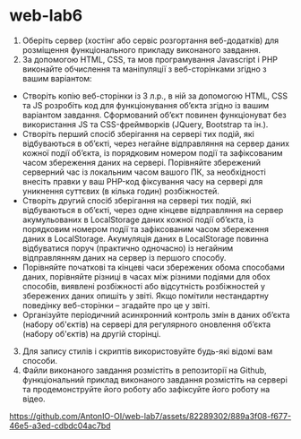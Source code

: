 # web-lab6

1. Оберіть сервер (хостінг або сервіс розгортання веб-додатків) для
   розміщення функціонального прикладу виконаного завдання.
2. За допомогою HTML, CSS, та мов програмування Javascript і PHP виконайте
   обчислення та маніпуляції з веб-сторінками згідно з вашим варіантом:

- Створіть копію веб-сторінки із 3 л.р., в ній за допомогою HTML, CSS та JS розробіть код для функціонування об’єкта згідно із вашим
  варіантом завдання. Сформований об’єкт повинен функціонуват
  без використання JS та CSS-фреймворків (JQuery, Bootstrap та ін.).
- Створіть перший спосіб зберігання на сервері тих подій, які
  відбуваються в об’єкті, через негайне відправляння на сервер даних
  кожної події об’єкта, із порядковим номером події та зафіксованим
  часом збереження даних на сервері. Порівняйте збережений
  серверний час із локальним часом вашого ПК, за необхідності внесіть
  правки у ваш PHP-код фіксування часу на сервері для уникнення
  суттєвих (в кілька годин) розбіжностей.
- Створіть другий спосіб зберігання на сервері тих подій, які
  відбуваються в об’єкті, через одне кінцеве відправляння на сервер
  акумульованих в LocalStorage даних кожної події об’єкта, із
  порядковим номером події та зафіксованим часом збереження
  даних в LocalStorage. Акумуляція даних в LocalStorage повинна
  відбуватися поруч (практично одночасно) із негайним
  відправлянням даних на сервер із першого способу.
- Порівняйте початкові та кінцеві часи збережених обома способами
  даних, порівняйте різниці в часах між різними подіями для обох
  способів, виявлені розбіжності або відсутність розбіжностей у
  збережених даних опишіть у звіті. Якщо помітили нестандартну
  поведінку веб-сторінки – згадайте про це у звіті.
- Організуйте періодичний асинхронний контроль змін в даних об’єкта
  (набору об'єктів) на сервері для регулярного оновлення об’єкта
  (набору об'єктів) на другій сторінці.

3. Для запису стилів і скриптів використовуйте будь-які відомі вам способи.
4. Файли виконаного завдання розмістіть в репозиторії на Github,
   функціональний приклад виконаного завдання розмістіть на сервері та
   продемонструйте його роботу або зафіксуйте його роботу на відео.

https://github.com/AntonIO-OI/web-lab7/assets/82289302/889a3f08-f677-46e5-a3ed-cdbdc04ac7bd

